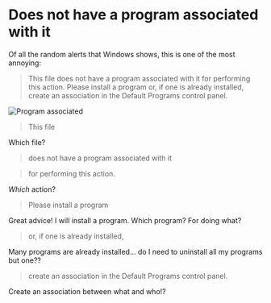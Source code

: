 ﻿# Does not have a program associated with it

Of all the random alerts that Windows shows, this is one of the most annoying:

> This file does not have a program associated with it for performing this action. Please install a program or, if one is already installed, create an association in the Default Programs control panel.

![Program associated](./program_associated.png)

> This file

Which file?

> does not have a program associated with it

> for performing this action.

*Which* action?

> Please install a program

Great advice! I will install a program. Which program? For doing what?

> or, if one is already installed,

Many programs are already installed... do I need to uninstall all my programs but one??

> create an association in the Default Programs control panel.

Create an association between what and who!?